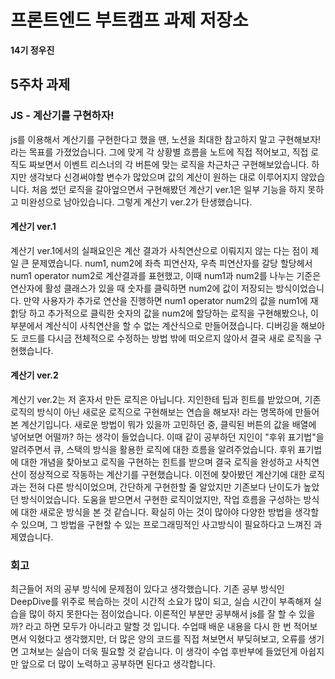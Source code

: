 # 프론트엔드 부트캠프 과제 저장소

**14기 정우진**

## 5주차 과제

### JS - 계산기를 구현하자!

js를 이용해서 계산기를 구현한다고 했을 땐, 노션을 최대한 참고하지 말고 구현해보자! 라는 목표를 가졌었습니다. 그에 맞게 각 상황별 흐름을 노트에 직접 적어보고, 직접 로직도 짜보면서 이벤트 리스너의 각 버튼에 맞는 로직을 차근차근 구현해보았습니다. 하지만 생각보다 신경써야할 변수가 많았으며 값의 계산이 원하는 대로 이루어지지 않았습니다. 처음 썼던 로직을 갈아엎으면서 구현해봤던 계산기 ver.1은 일부 기능을 하지 못하고 미완성으로 남아있습니다. 그렇게 계산기 ver.2가 탄생했습니다.

#### 계산기 ver.1

계산기 ver.1에서의 실패요인은 계산 결과가 사칙연산으로 이뤄지지 않는 다는 점이 제일 큰 문제였습니다. num1, num2에 좌측 피연산자, 우측 피연산자를 갈당 할당헤서 num1 operator num2로 계산결과를 표현했고, 이때 num1과 num2를 나누는 기준은 연산자에 활성 클래스가 있을 때 숫자를 클릭하면 num2에 값이 저장되는 방식이었습니다. 만약 사용자가 추가로 연산을 진행하면 num1 operator num2의 값을 num1에 재핡당 하고 추가적으로 클릭한 숫자의 값을 num2에 할당하는 로직을 구현해봤으나, 이 부분에서 계산식이 사칙연산을 할 수 없는 계산식으로 만들어졌습니다. 디버깅을 해보아도 코드를 다시금 전체적으로 수정하는 방법 밖에 떠오르지 않아서 결국 새로 로직을 구현했습니다.

#### 계산기 ver.2

계산기 ver.2는 저 혼자서 만든 로직은 아닙니다. 지인한테 팁과 힌트를 받았으며, 기존 로직의 방식이 아닌 새로운 로직으로 구현해보는 연습을 해보자! 라는 명목하에 만들어본 계산기입니다. 새로운 방법이 뭐가 있을까 고민하던 중, 클릭된 버튼의 값을 배열에 넣어보면 어떨까? 하는 생각이 들었습니다. 이때 같이 공부하던 지인이 "후위 표기법"을 알려주면서 큐, 스택의 방식을 활용한 로직에 대한 흐름을 알려주었습니다. 후위 표기법에 대한 개념을 찾아보고 로직을 구현하는 힌트를 받으며 결국 로직을 완성하고 사칙연산이 정상적으로 작동하는 계산기를 구현했습니다. 이전에 찾아봤던 계산기에 대한 로직과는 전혀 다른 방식이었으며, 간단하게 구현한할 줄 알았지만 기존보다 난이도가 높았던 방식이었습니다. 도움을 받으면서 구현한 로직이었지만, 작업 흐름을 구성하는 방식에 대한 새로운 방식을 본 것 같습니다. 확실히 아는 것이 많아야 다양한 방법을 생각할 수 있으며, 그 방법을 구현할 수 있는 프로그래밍적인 사고방식이 필요하다고 느껴진 과제였습니다.

### 회고

최근들어 저의 공부 방식에 문제점이 있다고 생각했습니다. 기존 공부 방식인 DeepDive를 위주로 복습하는 것이 시간적 소요가 많이 되고, 실습 시간이 부족해져 실습을 많이 하지 못한다는 점이었습니다. 이론적인 부분만 공부해서 js를 잘 할 수 있을까? 라고 하면 모두가 아니라고 말할 것 입니다. 수업때 배운 내용을 다시 한 번 적어보면서 익혔다고 생각했지만, 더 많은 양의 코드를 직접 쳐보면서 부딪혀보고, 오류를 생기면 고쳐보는 실습이 더욱 필요할 것 같습니다. 이 생각이 수업 후반부에 들었던게 아쉽지만 앞으로 더 많이 노력하고 공부하면 된다고 생각합니다.
